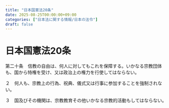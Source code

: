 ```yaml
---
title: "日本国憲法20条"
date: 2025-08-25T00:00:00+09:00
categories: ["日本法に関する情報/日本の法令"]
draft: false
---
```


# 日本国憲法20条

第二十条　信教の自由は、何人に対してもこれを保障する。いかなる宗教団体も、国から特権を受け、又は政治上の権力を行使してはならない。

２　何人も、宗教上の行為、祝典、儀式又は行事に参加することを強制されない。

３　国及びその機関は、宗教教育その他いかなる宗教的活動もしてはならない。
